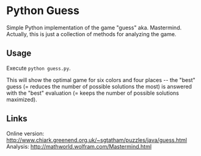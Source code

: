 
Python Guess
============

Simple Python implementation of the game "guess" aka. Mastermind.
Actually, this is just a collection of methods for analyzing the game.


Usage
-----

Execute ```python guess.py```.

This will show the optimal game for six colors and four places -- the "best" guess
(= reduces the number of possible solutions the most) is answered with the "best"
evaluation (= keeps the number of possible solutions maximized).


Links
-----

Online version: http://www.chiark.greenend.org.uk/~sgtatham/puzzles/java/guess.html
Analysis: http://mathworld.wolfram.com/Mastermind.html